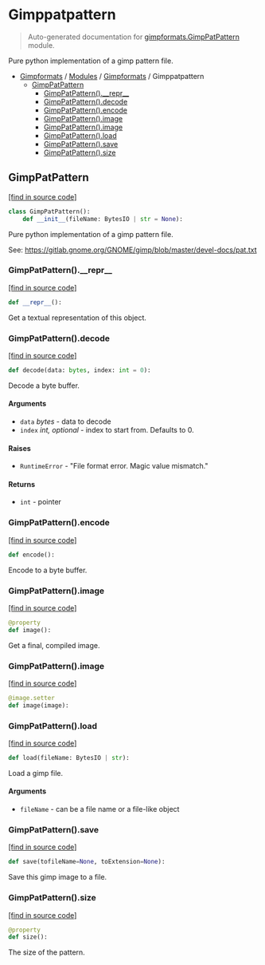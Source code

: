 # Gimppatpattern

> Auto-generated documentation for [gimpformats.GimpPatPattern](../../../gimpformats/GimpPatPattern.py) module.

Pure python implementation of a gimp pattern file.

- [Gimpformats](../README.md#gimpformats-index) / [Modules](../MODULES.md#gimpformats-modules) / [Gimpformats](index.md#gimpformats) / Gimppatpattern
    - [GimpPatPattern](#gimppatpattern)
        - [GimpPatPattern().\_\_repr\_\_](#gimppatpattern__repr__)
        - [GimpPatPattern().decode](#gimppatpatterndecode)
        - [GimpPatPattern().encode](#gimppatpatternencode)
        - [GimpPatPattern().image](#gimppatpatternimage)
        - [GimpPatPattern().image](#gimppatpatternimage)
        - [GimpPatPattern().load](#gimppatpatternload)
        - [GimpPatPattern().save](#gimppatpatternsave)
        - [GimpPatPattern().size](#gimppatpatternsize)

## GimpPatPattern

[[find in source code]](../../../gimpformats/GimpPatPattern.py#L14)

```python
class GimpPatPattern():
    def __init__(fileName: BytesIO | str = None):
```

Pure python implementation of a gimp pattern file.

See:
 https://gitlab.gnome.org/GNOME/gimp/blob/master/devel-docs/pat.txt

### GimpPatPattern().\_\_repr\_\_

[[find in source code]](../../../gimpformats/GimpPatPattern.py#L138)

```python
def __repr__():
```

Get a textual representation of this object.

### GimpPatPattern().decode

[[find in source code]](../../../gimpformats/GimpPatPattern.py#L49)

```python
def decode(data: bytes, index: int = 0):
```

Decode a byte buffer.

#### Arguments

- `data` *bytes* - data to decode
- `index` *int, optional* - index to start from. Defaults to 0.

#### Raises

- `RuntimeError` - "File format error.  Magic value mismatch."

#### Returns

- `int` - pointer

### GimpPatPattern().encode

[[find in source code]](../../../gimpformats/GimpPatPattern.py#L78)

```python
def encode():
```

Encode to a byte buffer.

### GimpPatPattern().image

[[find in source code]](../../../gimpformats/GimpPatPattern.py#L100)

```python
@property
def image():
```

Get a final, compiled image.

### GimpPatPattern().image

[[find in source code]](../../../gimpformats/GimpPatPattern.py#L111)

```python
@image.setter
def image(image):
```

### GimpPatPattern().load

[[find in source code]](../../../gimpformats/GimpPatPattern.py#L41)

```python
def load(fileName: BytesIO | str):
```

Load a gimp file.

#### Arguments

- `fileName` - can be a file name or a file-like object

### GimpPatPattern().save

[[find in source code]](../../../gimpformats/GimpPatPattern.py#L116)

```python
def save(tofileName=None, toExtension=None):
```

Save this gimp image to a file.

### GimpPatPattern().size

[[find in source code]](../../../gimpformats/GimpPatPattern.py#L95)

```python
@property
def size():
```

The size of the pattern.
